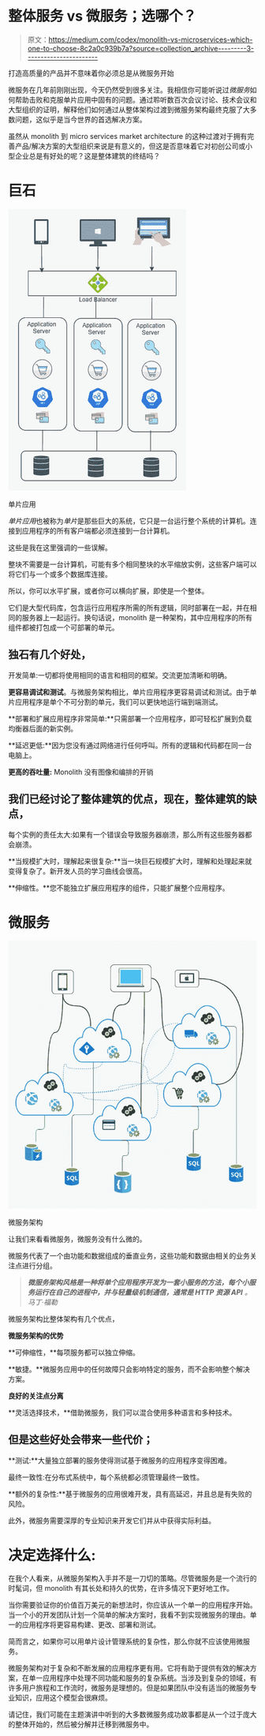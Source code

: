 # 整体服务 vs 微服务；选哪个？

> 原文：<https://medium.com/codex/monolith-vs-microservices-which-one-to-choose-8c2a0c939b7a?source=collection_archive---------3----------------------->

打造高质量的产品并不意味着你必须总是从微服务开始

微服务在几年前刚刚出现，今天仍然受到很多关注。我相信你可能听说过*微服务*如何帮助击败和克服单片应用中固有的问题。通过聆听数百次会议讨论、技术会议和大型组织的证明，解释他们如何通过从整体架构过渡到微服务架构最终克服了大多数问题，这似乎是当今世界的首选解决方案。

虽然从 monolith 到 micro services market architecture 的这种过渡对于拥有完善产品/解决方案的大型组织来说是有意义的，但这是否意味着它对初创公司或小型企业总是有好处的呢？这是整体建筑的终结吗？

# **巨石**

![](img/ad37b2d061e814a580d1a1c0b1b695f4.png)

单片应用

*单片应用*也被称为*单片*是那些巨大的系统，它只是一台运行整个系统的计算机。连接到应用程序的所有客户端都必须连接到一台计算机。

这些是我在这里强调的一些误解。

整块不需要是一台计算机，可能有多个相同整块的水平缩放实例，这些客户端可以将它们与一个或多个数据库连接。

所以，你可以水平扩展，或者你可以横向扩展，即使是一个整体。

它们是大型代码库，包含运行应用程序所需的所有逻辑，同时部署在一起，并在相同的服务器上一起运行。换句话说，monolith 是一种架构，其中应用程序的所有组件都被打包成一个可部署的单元。

## 独石有几个好处，

开发简单:一切都将使用相同的语言和相同的框架。交流更加清晰和明确。

**更容易调试和测试**。与微服务架构相比，单片应用程序更容易调试和测试。由于单片应用程序是单个不可分割的单元，我们可以更快地运行端到端测试。

**部署和扩展应用程序非常简单:**只需部署一个应用程序，即可轻松扩展到负载均衡器后面的新实例。

**延迟更低:**因为您没有通过网络进行任何呼叫。所有的逻辑和代码都在同一台电脑上。

**更高的吞吐量:** Monolith 没有图像和编排的开销

## 我们已经讨论了整体建筑的优点，现在，整体建筑的缺点，

每个实例的责任太大:如果有一个错误会导致服务器崩溃，那么所有这些服务器都会崩溃。

**当规模扩大时，理解起来很复杂:**当一块巨石规模扩大时，理解和处理起来就变得复杂了。新开发人员的学习曲线会很高。

**伸缩性。**您不能独立扩展应用程序的组件，只能扩展整个应用程序。

# 微服务

![](img/1900db59799b81ccafdb2fef4f5d3a60.png)

微服务架构

让我们来看看微服务，微服务没有什么微的。

微服务代表了一个由功能和数据组成的垂直业务，这些功能和数据由相关的业务关注点进行分组。

> ***微服务架构风格是一种将单个应用程序开发为一套小服务的方法，每个小服务运行在自己的进程中，并与轻量级机制通信，通常是 HTTP 资源 API*** *。马丁·福勒*

微服务架构比整体架构有几个优点，

**微服务架构的优势**

**可伸缩性，**每项服务都可以独立伸缩。

**敏捷。**微服务应用中的任何故障只会影响特定的服务，而不会影响整个解决方案。

**良好的关注点分离**

**灵活选择技术，**借助微服务，我们可以混合使用多种语言和多种技术。

## 但是这些好处会带来一些代价；

**测试:**大量独立部署的服务使得测试基于微服务的应用程序变得困难。

最终一致性:在分布式系统中，每个系统都必须管理最终一致性。

**额外的复杂性:**基于微服务的应用很难开发，具有高延迟，并且总是有失败的风险。

此外，微服务需要深厚的专业知识来开发它们并从中获得实际利益。

# 决定选择什么:

在我个人看来，从微服务架构入手并不是一刀切的策略。尽管微服务是一个流行的时髦词，但 monolith 有其长处和持久的优势，在许多情况下更好地工作。

当你需要验证你的价值百万美元的新想法时，你应该从一个单一的应用程序开始。当一个小的开发团队计划一个简单的解决方案时，我看不到实现微服务的理由。单一的应用程序将更容易构建、更改、部署和测试。

简而言之，如果你可以用单片设计管理系统的复杂性，那么你就不应该使用微服务。

微服务架构对于复杂和不断发展的应用程序更有用。它将有助于提供有效的解决方案，在单一应用程序中处理不同功能和服务的复杂系统。当涉及到复杂的领域，有许多用户旅程和工作流时，微服务是理想的。但是如果团队中没有适当的微服务专业知识，应用这个模型会很麻烦。

请记住，我们可能在主题演讲中听到的大多数微服务成功故事都是从一个过于庞大的整体开始的，然后被分解并迁移到微服务中。
